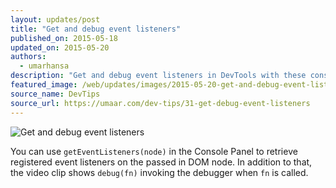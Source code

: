 ```yaml
---
layout: updates/post
title: "Get and debug event listeners"
published_on: 2015-05-18
updated_on: 2015-05-20
authors:
  - umarhansa
description: "Get and debug event listeners in DevTools with these console commands."
featured_image: /web/updates/images/2015-05-20-get-and-debug-event-listeners/get-debug-event-listeners.gif
source_name: DevTips
source_url: https://umaar.com/dev-tips/31-get-debug-event-listeners
---
```

<img src="/web/updates/images/2015-05-20-get-and-debug-event-listeners/get-debug-event-listeners.gif" alt="Get and debug event listeners">

You can use <code>getEventListeners(node)</code> in the Console Panel to retrieve registered event listeners on the passed in DOM node. In addition to that, the video clip shows <code>debug(fn)</code> invoking the debugger when <code>fn</code> is called.
